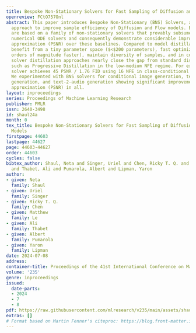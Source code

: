 ```yaml
---
title: Bespoke Non-Stationary Solvers for Fast Sampling of Diffusion and Flow Models
openreview: FCtO757Onl
abstract: This paper introduces Bespoke Non-Stationary (BNS) Solvers, a solver distillation
  approach to improve sample efficiency of Diffusion and Flow models. BNS solvers
  are based on a family of non-stationary solvers that provably subsumes existing
  numerical ODE solvers and consequently demonstrate considerable improvement in sample
  approximation (PSNR) over these baselines. Compared to model distillation, BNS solvers
  benefit from a tiny parameter space ($<$200 parameters), fast optimization (two
  orders of magnitude faster), maintain diversity of samples, and in contrast to previous
  solver distillation approaches nearly close the gap from standard distillation methods
  such as Progressive Distillation in the low-medium NFE regime. For example, BNS
  solver achieves 45 PSNR / 1.76 FID using 16 NFE in class-conditional ImageNet-64.
  We experimented with BNS solvers for conditional image generation, text-to-image
  generation, and text-2-audio generation showing significant improvement in sample
  approximation (PSNR) in all.
layout: inproceedings
series: Proceedings of Machine Learning Research
publisher: PMLR
issn: 2640-3498
id: shaul24a
month: 0
tex_title: Bespoke Non-Stationary Solvers for Fast Sampling of Diffusion and Flow
  Models
firstpage: 44603
lastpage: 44627
page: 44603-44627
order: 44603
cycles: false
bibtex_author: Shaul, Neta and Singer, Uriel and Chen, Ricky T. Q. and Le, Matthew
  and Thabet, Ali and Pumarola, Albert and Lipman, Yaron
author:
- given: Neta
  family: Shaul
- given: Uriel
  family: Singer
- given: Ricky T. Q.
  family: Chen
- given: Matthew
  family: Le
- given: Ali
  family: Thabet
- given: Albert
  family: Pumarola
- given: Yaron
  family: Lipman
date: 2024-07-08
address:
container-title: Proceedings of the 41st International Conference on Machine Learning
volume: '235'
genre: inproceedings
issued:
  date-parts:
  - 2024
  - 7
  - 8
pdf: https://raw.githubusercontent.com/mlresearch/v235/main/assets/shaul24a/shaul24a.pdf
extras: []
# Format based on Martin Fenner's citeproc: https://blog.front-matter.io/posts/citeproc-yaml-for-bibliographies/
---
```

